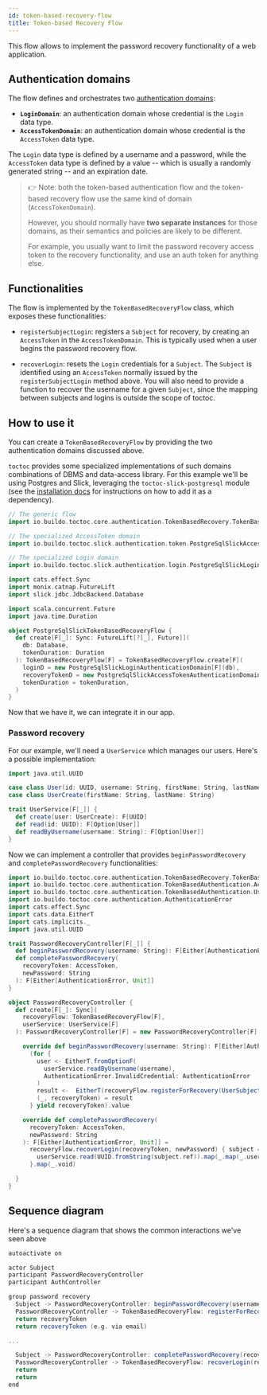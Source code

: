 ```yaml
---
id: token-based-recovery-flow
title: Token-based Recovery Flow
---
```


This flow allows to implement the password recovery functionality of a web
application.

## Authentication domains

The flow defines and orchestrates two
[authentication domains](toctoc/concepts/functional-model.md):

- **`LoginDomain`**: an authentication domain whose credential is the `Login`
  data type.
- **`AccessTokenDomain`**: an authentication domain whose credential is the
  `AccessToken` data type.

The `Login` data type is defined by a username and a password, while the
`AccessToken` data type is defined by a value -- which is usually a randomly
generated string -- and an expiration date.

> 👉 Note: both the token-based authentication flow and the token-based recovery
> flow use the same kind of domain (`AccessTokenDomain`).
>
> However, you should normally have **two separate instances** for those
> domains, as their semantics and policies are likely to be different.
>
> For example, you usually want to limit the password recovery access token to
> the recovery functionality, and use an auth token for anything else.

## Functionalities

The flow is implemented by the `TokenBasedRecoveryFlow` class, which exposes
these functionalities:

- `registerSubjectLogin`: registers a `Subject` for recovery, by creating an
  `AccessToken` in the `AccessTokenDomain`. This is typically used when a user
  begins the password recovery flow.

- `recoverLogin`: resets the `Login` credentials for a `Subject`. The `Subject`
  is identified using an `AccessToken` normally issued by the
  `registerSubjectLogin` method above. You will also need to provide a function
  to recover the username for a given `Subject`, since the mapping between
  subjects and logins is outside the scope of toctoc.

## How to use it

You can create a `TokenBasedRecoveryFlow` by providing the two authentication
domains discussed above.

`toctoc` provides some specialized implementations of such domains combinations
of DBMS and data-access library. For this example we'll be using Postgres and
Slick, leveraging the `toctoc-slick-postgresql` module (see the
[installation docs](toctoc/installation.md) for instructions on how to add it as
a dependency).

```scala mdoc
// The generic flow
import io.buildo.toctoc.core.authentication.TokenBasedRecovery.TokenBasedRecoveryFlow

// The specialized AccessToken domain
import io.buildo.toctoc.slick.authentication.token.PostgreSqlSlickAccessTokenAuthenticationDomain

// The specialized Login domain
import io.buildo.toctoc.slick.authentication.login.PostgreSqlSlickLoginAuthenticationDomain

import cats.effect.Sync
import monix.catnap.FutureLift
import slick.jdbc.JdbcBackend.Database

import scala.concurrent.Future
import java.time.Duration

object PostgreSqlSlickTokenBasedRecoveryFlow {
  def create[F[_]: Sync: FutureLift[?[_], Future]](
    db: Database,
    tokenDuration: Duration
  ): TokenBasedRecoveryFlow[F] = TokenBasedRecoveryFlow.create[F](
    loginD = new PostgreSqlSlickLoginAuthenticationDomain[F](db),
    recoveryTokenD = new PostgreSqlSlickAccessTokenAuthenticationDomain[F](db),
    tokenDuration = tokenDuration,
  )
}
```

Now that we have it, we can integrate it in our app.

### Password recovery

For our example, we'll need a `UserService` which manages our users. Here's a
possible implementation:

```scala mdoc
import java.util.UUID

case class User(id: UUID, username: String, firstName: String, lastName: String)
case class UserCreate(firstName: String, lastName: String)

trait UserService[F[_]] {
  def create(user: UserCreate): F[UUID]
  def read(id: UUID): F[Option[User]]
  def readByUsername(username: String): F[Option[User]]
}
```

Now we can implement a controller that provides `beginPasswordRecovery` and
`completePasswordRecovery` functionalities:

```scala mdoc
import io.buildo.toctoc.core.authentication.TokenBasedRecovery.TokenBasedRecoveryFlow
import io.buildo.toctoc.core.authentication.TokenBasedAuthentication.AccessToken
import io.buildo.toctoc.core.authentication.TokenBasedAuthentication.UserSubject
import io.buildo.toctoc.core.authentication.AuthenticationError
import cats.effect.Sync
import cats.data.EitherT
import cats.implicits._
import java.util.UUID

trait PasswordRecoveryController[F[_]] {
  def beginPasswordRecovery(username: String): F[Either[AuthenticationError, AccessToken]]
  def completePasswordRecovery(
    recoveryToken: AccessToken,
    newPassword: String
  ): F[Either[AuthenticationError, Unit]]
}

object PasswordRecoveryController {
  def create[F[_]: Sync](
    recoveryFlow: TokenBasedRecoveryFlow[F],
    userService: UserService[F]
  ): PasswordRecoveryController[F] = new PasswordRecoveryController[F] {

    override def beginPasswordRecovery(username: String): F[Either[AuthenticationError, AccessToken]] =
      (for {
        user <- EitherT.fromOptionF(
          userService.readByUsername(username),
          AuthenticationError.InvalidCredential: AuthenticationError
        )
        result <-  EitherT(recoveryFlow.registerForRecovery(UserSubject(user.id.toString)))
        (_, recoveryToken) = result
      } yield recoveryToken).value

    override def completePasswordRecovery(
      recoveryToken: AccessToken,
      newPassword: String
    ): F[Either[AuthenticationError, Unit]] =
      recoveryFlow.recoverLogin(recoveryToken, newPassword) { subject =>
        userService.read(UUID.fromString(subject.ref)).map(_.map(_.username))
      }.map(_.void)

  }
}
```

## Sequence diagram

Here's a sequence diagram that shows the common interactions we've seen above

```scala mdoc:plantuml
autoactivate on

actor Subject
participant PasswordRecoveryController
participant AuthController

group password recovery
  Subject -> PasswordRecoveryController: beginPasswordRecovery(username)
  PasswordRecoveryController -> TokenBasedRecoveryFlow: registerForRecovery(username)
  return recoveryToken
  return recoveryToken (e.g. via email)

...

  Subject -> PasswordRecoveryController: completePasswordRecovery(recoveryToken, newPassword)
  PasswordRecoveryController -> TokenBasedRecoveryFlow: recoverLogin(recoveryToken, newPassword)
  return
  return
end
```
